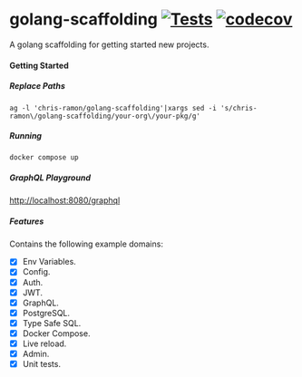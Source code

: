 # golang-scaffolding [![Tests](https://github.com/chris-ramon/golang-scaffolding/actions/workflows/tests.yml/badge.svg)](https://github.com/chris-ramon/golang-scaffolding/actions/workflows/tests.yml) [![codecov](https://codecov.io/gh/chris-ramon/golang-scaffolding/branch/main/graph/badge.svg?token=VUGFGVC37X)](https://codecov.io/gh/chris-ramon/golang-scaffolding)

A golang scaffolding for getting started new projects.

#### Getting Started

##### Replace Paths

```
ag -l 'chris-ramon/golang-scaffolding'|xargs sed -i 's/chris-ramon\/golang-scaffolding/your-org\/your-pkg/g'
```

##### Running

```
docker compose up
```

##### GraphQL Playground

[http://localhost:8080/graphql](http://localhost:8080/graphql)


##### Features

Contains the following example domains:
- [x] Env Variables.
- [x] Config.
- [x] Auth.
- [x] JWT.
- [x] GraphQL.
- [x] PostgreSQL.
- [x] Type Safe SQL.
- [x] Docker Compose.
- [x] Live reload.
- [x] Admin.
- [x] Unit tests.
